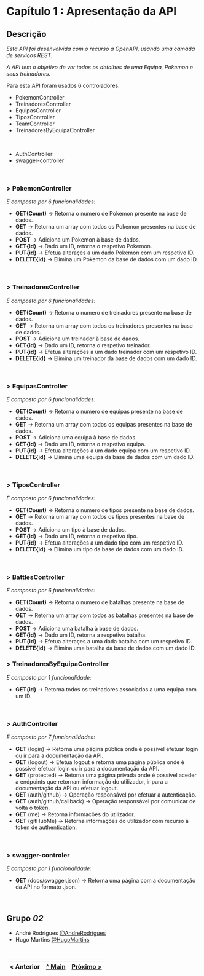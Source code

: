 # Capítulo 1 : Apresentação da API

## Descrição

_Esta API foi desenvolvida com o recurso à OpenAPI, usando uma camada de serviços REST._

_A API tem o objetivo de ver todos os detalhes de uma Equipa, Pokemon e seus treinadores._


Para esta API foram usados 6 controladores:
* PokemonController
* TreinadoresController
* EquipasController
* TiposController
* TeamController
* TreinadoresByEquipaController



</br>

* AuthController
* swagger-controller

</br>

### > **PokemonController**
_É composto por 6 funcionalidades:_
* **GET(Count)** -> Retorna o numero de Pokemon presente na base de dados.
* **GET** -> Retorna um array com todos os Pokemon presentes na base de dados.
* **POST** -> Adiciona um Pokemon à base de dados.
* **GET{id}** -> Dado um ID, retorna o respetivo Pokemon.
* **PUT{id}** -> Efetua alteraçes a um dado Pokemon com um respetivo ID.
* **DELETE{id}** -> Elimina um Pokemon da base de dados com um dado ID.

<br>

### > **TreinadoresController**
_É composto por 6 funcionalidades:_
* **GET(Count)** -> Retorna o numero de treinadores presente na base de dados.
* **GET** -> Retorna um array com todos os treinadores presentes na base de dados.
* **POST** -> Adiciona um treinador à base de dados.
* **GET{id}** -> Dado um ID, retorna o respetivo treinador.
* **PUT{id}** -> Efetua alterações a um dado treinador com um respetivo ID.
* **DELETE{id}** -> Elimina um treinador da base de dados com um dado ID.

<br>

### > **EquipasController**
_É composto por 6 funcionalidades:_
* **GET(Count)** -> Retorna o numero de equipas presente na base de dados.
* **GET** -> Retorna um array com todos os equipas presentes na base de dados.
* **POST** -> Adiciona uma equipa à base de dados.
* **GET{id}** -> Dado um ID, retorna o respetivo equipa.
* **PUT{id}** -> Efetua alterações a um dado equipa com um respetivo ID.
* **DELETE{id}** -> Elimina uma equipa da base de dados com um dado ID.

<br>

### > **TiposController**
_É composto por 6 funcionalidades:_
* **GET(Count)** -> Retorna o numero de tipos presente na base de dados.
* **GET** -> Retorna um array com todos os tipos presentes na base de dados.
* **POST** -> Adiciona um tipo à base de dados.
* **GET{id}** -> Dado um ID, retorna o respetivo tipo.
* **PUT{id}** -> Efetua alterações a um dado tipo com um respetivo ID.
* **DELETE{id}** -> Elimina um tipo da base de dados com um dado ID.

<br>

### > **BattlesController**
_É composto por 6 funcionalidades:_
* **GET(Count)** -> Retorna o numero de batalhas presente na base de dados.
* **GET** -> Retorna um array com todos as batalhas presentes na base de dados.
* **POST** -> Adiciona uma batalha à base de dados.
* **GET{id}** -> Dado um ID, retorna a respetiva batalha.
* **PUT{id}** -> Efetua alteraçes a uma dada batalha com um respetivo ID.
* **DELETE{id}** -> Elimina uma batalha da base de dados com um dado ID.




### > **TreinadoresByEquipaController**
_É composto por 1 funcionalidade:_
* **GET{id}** -> Retorna todos os treinadores associados a uma equipa com um ID.

<br>


### > **AuthController**
_É composto por 7 funcionalidades:_
* **GET** (login) -> Retorna uma página pública onde é possivel efetuar login ou ir para a documentação da API.
* **GET** (logout) -> Efetua logout e retorna uma página pública onde é possivel efetuar login ou ir para a documentação da API.
* **GET** (protected) -> Retorna uma página privada onde é possivel aceder a endpoints que retornam informação do utilizador, ir para a documentação da API ou efetuar logout.
* **GET** (auth/github) -> Operação responsável por efetuar a autenticação.
* **GET** (auth/github/callback) -> Operação responsável por comunicar de volta o token.
* **GET** (me) -> Retorna informações do utilizador.
* **GET** (gitHubMe) -> Retorna informações do utilizador com recurso à token de authentication.


<br>

### > **swagger-controler**
_É composto por 1 funcionalidade:_
* **GET** (docs/swagger.json) -> Retorna uma página com a documentação da API no formato .json.


<br>

## Grupo _02_
* André Rodrigues [@AndreRodrigues](https://github.com/N0rtenh0)
* Hugo Martins [@HugoMartins](https://github.com/HugoTeixeiraMartins)

<br>

|< Anterior | [^ Main](../) | [Próximo >](c2.md)
:--- | :---: | ---: 